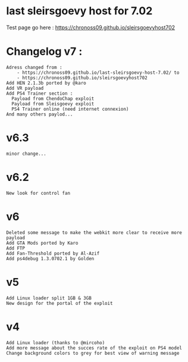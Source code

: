 # last sleirsgoevy host for 7.02

Test page go here : https://chronoss09.github.io/sleirsgoevyhost702

# Changelog v7 :
    Adress changed from :
    	- https://chronoss09.github.io/last-sleirsgoevy-host-7.02/ to
		- https://chronoss09.github.io/sleirsgoevyhost702
    Add HEN 2.1.3b ported by @karo
    Add VR payload
    Add PS4 Trainer section :
	  Payload from ChendoChap exploit
	  Payload from Sleisgoevy exploit
	  PS4 Trainer online (need internet connexion)
    And many others paylod...

# v6.3
    minor change...
    
# v6.2
    New look for control fan

# v6
    Deleted some message to make the webkit more clear to receive more payload
	Add GTA Mods ported by Karo
    Add FTP
	Add Fan-Threshold ported by Al-Azif
	Add ps4debug 1.3.0702.1 by Golden

# v5
    Add Linux loader split 1GB & 3GB
    New design for the portal of the exploit

# v4
    Add Linux loader (thanks to @mircoho)
    Add more message about the succes rate of the exploit on PS4 model
    Change background colors to grey for best view of warning message
